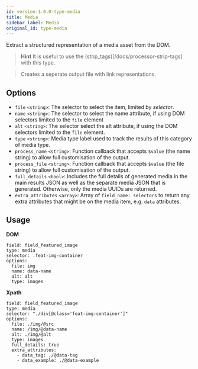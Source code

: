 ```yaml
---
id: version-1.0.0-type-media
title: Media
sidebar_label: Media
original_id: type-media
---
```


Extract a structured representation of a media asset from the DOM.

> **Hint**
> It is useful to use the (strip_tags)[/docs/processor-strip-tags] with this type.

> Creates a seperate output file with link representations.

## Options

- `file` `<string>`: The selector to select the item, limited by *selector*.
- `name` `<string>`: The selector to select the name attribute, if using DOM selectors limited to the `file` element
- `alt` `<string>`: The selector select the alt attribute, if using the DOM selectors limited to the `file` element.
- `type` `<string>`: Media type label used to track the results of this category of media type.
- `process_name` `<string>`: Function callback that accepts `$value` (the name string) to allow full customisation of the output.
- `process_file` `<string>`: Function callback that accepts `$value` (the file string) to allow full customisation of the output.
- `full_details` `<bool>`: Includes the full details of generated media in the main results JSON as well as the separate media JSON that is generated.  Otherwise, only the media UUIDs are returned.
- `extra_attributes` `<array>`: Array of `field_name: selectors` to return any extra attributes that might be on the media item, e.g. `data` attributes.

## Usage

**DOM**

```
field: field_featured_image
type: media
selector: .feat-img-container
options:
  file: img
  name: data-name
  alt: alt
  type: images
```

**Xpath**

```
field: field_featured_image
type: media
selector: "./div[@class='feat-img-container']"
options:
  file: ./img/@src
  name: /img/@data-name
  alt: ./img/@alt
  type: images
  full_details: true
  extra_attributes:
	- data_tag: ./@data-tag
	- data_example: ./@data-example
```
